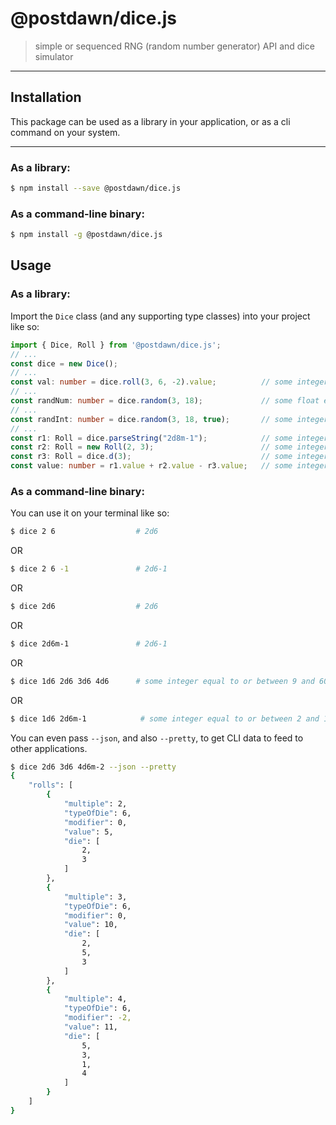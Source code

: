 # @postdawn/dice.js

> simple or sequenced RNG (random number generator) API and dice simulator

---

## Installation

This package can be used as a library in your application, or as a cli command on your system.

---

### As a library:

```bash
$ npm install --save @postdawn/dice.js
```

### As a command-line binary:

```bash
$ npm install -g @postdawn/dice.js
```

## Usage

### As a library:

Import the `Dice` class (and any supporting type classes) into your project like so:

```typescript
import { Dice, Roll } from '@postdawn/dice.js';
// ...
const dice = new Dice();
// ...
const val: number = dice.roll(3, 6, -2).value;          // some integer equal to or between 1 and 16, i.e. 3d6-2
// ...
const randNum: number = dice.random(3, 18);             // some float equal to or between 3 and 18, rand(3, 18)
// ...
const randInt: number = dice.random(3, 18, true);       // some integer equal to or between 3 and 18, i.e. 3d6
// ...
const r1: Roll = dice.parseString("2d8m-1");            // some integer equal to or between 1 and 15, i.e. 2d8-1
const r2: Roll = new Roll(2, 3);                        // some integer equal to or between 2 and 6, i.e. 2d3
const r3: Roll = dice.d(3);                             // some integer equal to or between 1 and 3, i.e. 1d3
const value: number = r1.value + r2.value - r3.value;   // some integer equal to or between 0 and 18
```

### As a command-line binary:

You can use it on your terminal like so:

```bash
$ dice 2 6                  # 2d6
```

OR

```bash
$ dice 2 6 -1               # 2d6-1
```

OR

```bash
$ dice 2d6                  # 2d6
```

OR

```bash
$ dice 2d6m-1               # 2d6-1
```

OR

```bash
$ dice 1d6 2d6 3d6 4d6      # some integer equal to or between 9 and 60, i.e. 1-6 + 2-12 + 3-18 + 4-24
```

OR

```bash
$ dice 1d6 2d6m-1            # some integer equal to or between 2 and 17, i.e. 1-6 + 1-11
```

You can even pass `--json`, and also `--pretty`, to get CLI data to feed to other applications.

```bash
$ dice 2d6 3d6 4d6m-2 --json --pretty
{
    "rolls": [
        {
            "multiple": 2,
            "typeOfDie": 6,
            "modifier": 0,
            "value": 5,
            "die": [
                2,
                3
            ]
        },
        {
            "multiple": 3,
            "typeOfDie": 6,
            "modifier": 0,
            "value": 10,
            "die": [
                2,
                5,
                3
            ]
        },
        {
            "multiple": 4,
            "typeOfDie": 6,
            "modifier": -2,
            "value": 11,
            "die": [
                5,
                3,
                1,
                4
            ]
        }
    ]
}
```